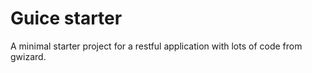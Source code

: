 # Guice starter

A minimal starter project for a restful application with lots of code from gwizard. 